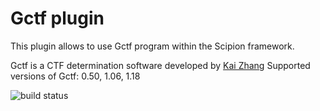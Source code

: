 # Gctf plugin

This plugin allows to use Gctf program within the Scipion framework.

Gctf is a CTF determination software developed by [Kai Zhang](https://www.mrc-lmb.cam.ac.uk/kzhang/)
Supported versions of Gctf: 0.50, 1.06, 1.18

![build status](http://heisenberg.cnb.csic.es:9980/badges/gctf_devel.svg "Build status")
